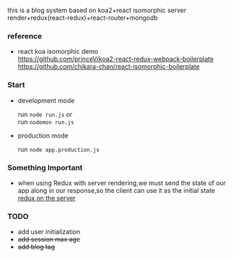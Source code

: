 this is a blog system based on koa2+react isomorphic server render+redux(react-redux)+react-router+mongodb
### reference
 * react koa isomorphic demo  
    https://github.com/princeV/koa2-react-redux-webpack-boilerplate  
    https://github.com/chikara-chan/react-isomorphic-boilerplate


### Start

 * development mode

    run `node run.js` or  
    run `nodemon run.js`

 * production mode

    run `node app.production.js`


### Something Important  

 * when using Redux with server rendering,we must send the state of our
 app along in our response,so the client can use it as the initial state  
 [redux on the server](http://redux.js.org/docs/recipes/ServerRendering.html#redux-on-the-server)

### TODO

 * add user initialization
 * ~~add session max age~~  
 * ~~add blog tag~~

